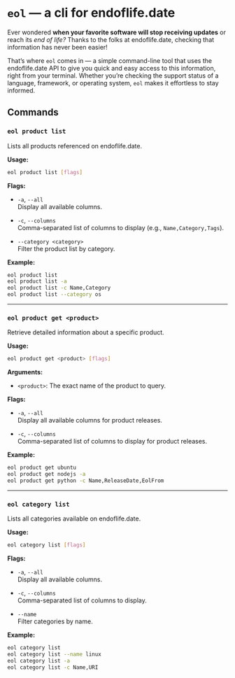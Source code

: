 # `eol` — a cli for endoflife.date

Ever wondered **when your favorite software will stop receiving updates** or reach
its _end of life?_ Thanks to the folks at endoflife.date, checking that
information has never been easier!

That’s where `eol` comes in — a simple command-line tool that uses the
endoflife.date API to give you quick and easy access to this information, right
from your terminal. Whether you’re checking the support status of a language,
framework, or operating system, `eol` makes it effortless to stay informed.

## Commands

### `eol product list`

Lists all products referenced on endoflife.date.

**Usage:**

```bash
eol product list [flags]
```

**Flags:**

- `-a`, `--all`  
  Display all available columns.

- `-c`, `--columns`  
  Comma-separated list of columns to display (e.g., `Name,Category,Tags`).

- `--category <category>`  
  Filter the product list by category.

**Example:**

```bash
eol product list
eol product list -a
eol product list -c Name,Category
eol product list --category os
```

---

### `eol product get <product>`

Retrieve detailed information about a specific product.

**Usage:**

```bash
eol product get <product> [flags]
```

**Arguments:**

- `<product>`: The exact name of the product to query.

**Flags:**

- `-a`, `--all`  
  Display all available columns for product releases.

- `-c`, `--columns`  
  Comma-separated list of columns to display for product releases.

**Example:**

```bash
eol product get ubuntu
eol product get nodejs -a
eol product get python -c Name,ReleaseDate,EolFrom
```

---

### `eol category list`

Lists all categories available on endoflife.date.

**Usage:**

```bash
eol category list [flags]
```

**Flags:**

- `-a`, `--all`  
  Display all available columns.

- `-c`, `--columns`  
  Comma-separated list of columns to display.

- `--name`  
  Filter categories by name.

**Example:**

```bash
eol category list
eol category list --name linux
eol category list -a
eol category list -c Name,URI
```
